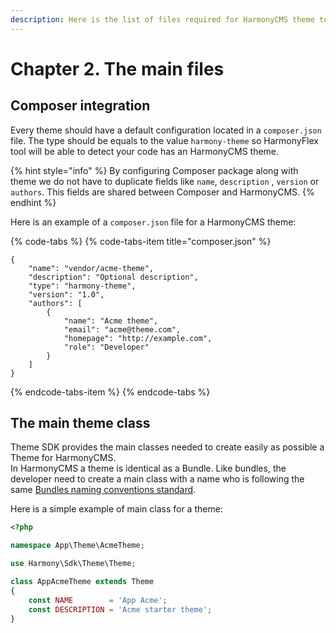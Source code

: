 ```yaml
---
description: Here is the list of files required for HarmonyCMS theme to be working.
---
```


# Chapter 2. The main files

## Composer integration

Every theme should have a default configuration located in a `composer.json` file. The type should be equals to the value `harmony-theme` so HarmonyFlex tool will be able to detect your code has an HarmonyCMS theme.

{% hint style="info" %}
By configuring Composer package along with theme we do not have to duplicate fields like `name`, `description` , `version` or `authors`. This fields are shared between Composer and HarmonyCMS.
{% endhint %}

Here is an example of a `composer.json` file for a HarmonyCMS theme:

{% code-tabs %}
{% code-tabs-item title="composer.json" %}
```text
{
    "name": "vendor/acme-theme",
    "description": "Optional description",
    "type": "harmony-theme",
    "version": "1.0",
    "authors": [
        {
            "name": "Acme theme",
            "email": "acme@theme.com",
            "homepage": "http://example.com",
            "role": "Developer"
        }
    ]
}
```
{% endcode-tabs-item %}
{% endcode-tabs %}

## The main theme class

Theme SDK provides the main classes needed to create easily as possible a Theme for HarmonyCMS.  
In HarmonyCMS a theme is identical as a Bundle. Like bundles, the developer need to create a main class with a name who is following the same [Bundles naming conventions standard](https://symfony.com/doc/master/bundles/best_practices.html#bundles-naming-conventions).

Here is a simple example of main class for a theme:

```php
<?php

namespace App\Theme\AcmeTheme;

use Harmony\Sdk\Theme\Theme;

class AppAcmeTheme extends Theme
{
    const NAME        = 'App Acme';
    const DESCRIPTION = 'Acme starter theme';
}
```

